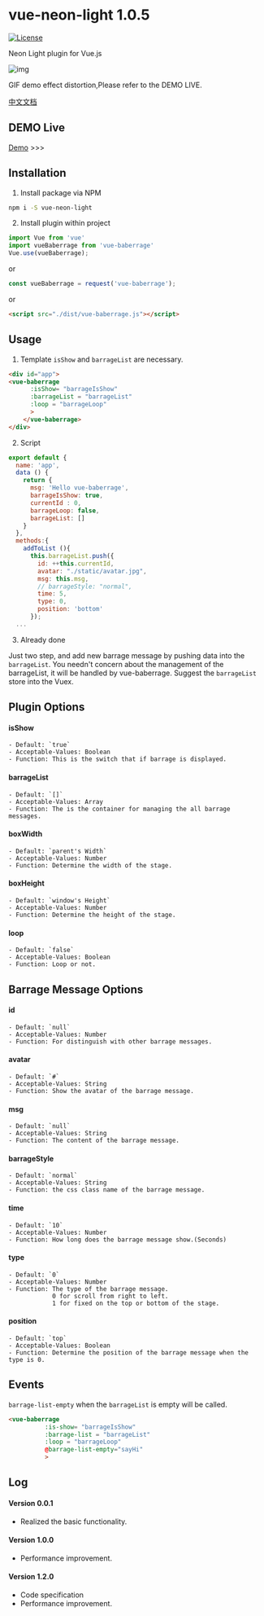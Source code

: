 # vue-neon-light 1.0.5

[![License](http://img.shields.io/badge/license-MIT-brightgreen.svg)](http://opensource.org/licenses/MIT)

Neon Light plugin for Vue.js

![img](https://raw.githubusercontent.com/superhos/vue-neon-light/master/screenshot/output.gif)

GIF demo effect distortion,Please refer to the DEMO LIVE.

[中文文档](/docs/zh/README.md)

## DEMO Live

[Demo](https://superhos.github.io/vue-neon-light/) >>>

## Installation

1) Install package via NPM

```bash
npm i -S vue-neon-light
```
2) Install plugin within project

```javascript
import Vue from 'vue'
import vueBaberrage from 'vue-baberrage'
Vue.use(vueBaberrage);
```
or

```javascript
const vueBaberrage = request('vue-baberrage');
```

or

```html
<script src="./dist/vue-baberrage.js"></script>
```

## Usage

1) Template
`isShow` and `barrageList` are necessary.

```html
<div id="app">
<vue-baberrage
      :isShow= "barrageIsShow"
      :barrageList = "barrageList"
      :loop = "barrageLoop"
      >
    </vue-baberrage>
</div>
```

2) Script

```javascript
export default {
  name: 'app',
  data () {
    return {
      msg: 'Hello vue-baberrage',
      barrageIsShow: true,
      currentId : 0,
      barrageLoop: false,
      barrageList: []
    }
  },  
  methods:{
    addToList (){
      this.barrageList.push({
        id: ++this.currentId,
        avatar: "./static/avatar.jpg",
        msg: this.msg,
        // barrageStyle: "normal",
        time: 5,
        type: 0,
        position: 'bottom'
      });
  ...
```

3) Already done

Just two step, and add new barrage message by pushing data into the `barrageList`. You needn't concern about the management of the barrageList, it will be handled by vue-baberrage. Suggest the `barrageList` store into the Vuex.

## Plugin Options

#### isShow
	- Default: `true`
	- Acceptable-Values: Boolean
	- Function: This is the switch that if barrage is displayed.

#### barrageList
	- Default: `[]`
	- Acceptable-Values: Array
	- Function: The is the container for managing the all barrage messages.

#### boxWidth
	- Default: `parent's Width`
	- Acceptable-Values: Number
	- Function: Determine the width of the stage.

#### boxHeight
	- Default: `window's Height`
	- Acceptable-Values: Number
	- Function: Determine the height of the stage.

#### loop
	- Default: `false`
	- Acceptable-Values: Boolean
	- Function: Loop or not.

## Barrage Message Options

#### id
	- Default: `null`
	- Acceptable-Values: Number
	- Function: For distinguish with other barrage messages.

#### avatar
	- Default: `#`
	- Acceptable-Values: String
	- Function: Show the avatar of the barrage message.

#### msg
	- Default: `null`
	- Acceptable-Values: String
	- Function: The content of the barrage message.

#### barrageStyle
	- Default: `normal`
	- Acceptable-Values: String
	- Function: the css class name of the barrage message.

#### time
	- Default: `10`
	- Acceptable-Values: Number
	- Function: How long does the barrage message show.(Seconds)

#### type
	- Default: `0`
	- Acceptable-Values: Number
	- Function: The type of the barrage message.
				0 for scroll from right to left.
				1 for fixed on the top or bottom of the stage.

#### position
	- Default: `top`
	- Acceptable-Values: Boolean
	- Function: Determine the position of the barrage message when the type is 0.

## Events

`barrage-list-empty` when the `barrageList` is empty will be called.

```html
<vue-baberrage
	      :is-show= "barrageIsShow"
	      :barrage-list = "barrageList"
	      :loop = "barrageLoop"
	      @barrage-list-empty="sayHi"
	      >
```

## Log

#### Version 0.0.1
- Realized the basic functionality.

#### Version 1.0.0
- Performance improvement.

#### Version 1.2.0
- Code specification
- Performance improvement.
